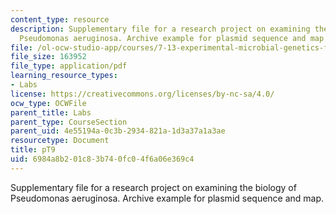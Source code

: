 ```yaml
---
content_type: resource
description: Supplementary file for a research project on examining the biology of
  Pseudomonas aeruginosa. Archive example for plasmid sequence and map.
file: /ol-ocw-studio-app/courses/7-13-experimental-microbial-genetics-fall-2008/6984a8b201c83b740fc04f6a06e369c4_MIT7_13f08_lab24_ArchiveExample.pdf
file_size: 163952
file_type: application/pdf
learning_resource_types:
- Labs
license: https://creativecommons.org/licenses/by-nc-sa/4.0/
ocw_type: OCWFile
parent_title: Labs
parent_type: CourseSection
parent_uid: 4e55194a-0c3b-2934-821a-1d3a37a1a3ae
resourcetype: Document
title: pT9
uid: 6984a8b2-01c8-3b74-0fc0-4f6a06e369c4
---
```

Supplementary file for a research project on examining the biology of Pseudomonas aeruginosa. Archive example for plasmid sequence and map.